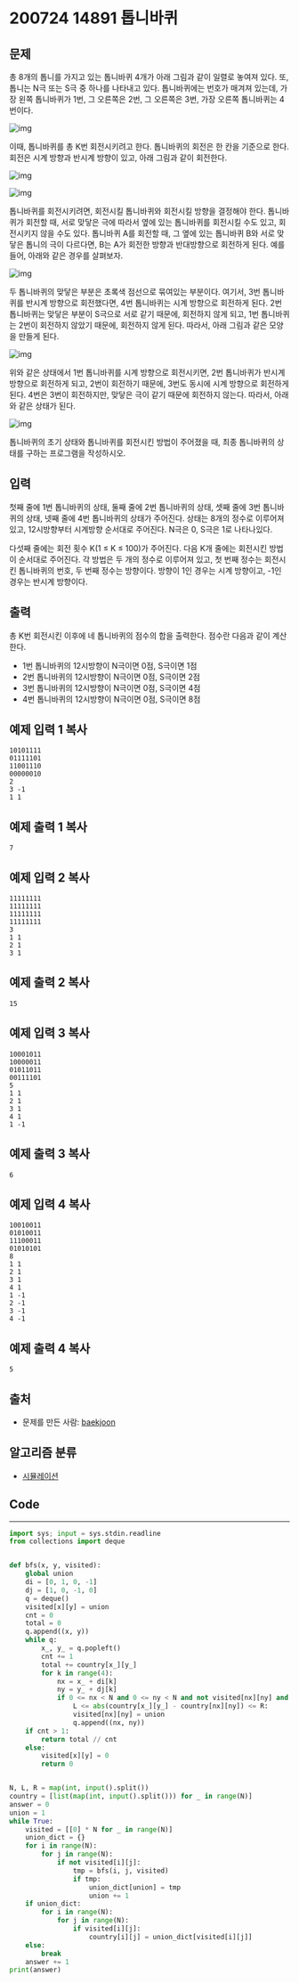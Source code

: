 # 200724 14891 톱니바퀴

## 문제

총 8개의 톱니를 가지고 있는 톱니바퀴 4개가 아래 그림과 같이 일렬로 놓여져 있다. 또, 톱니는 N극 또는 S극 중 하나를 나타내고 있다. 톱니바퀴에는 번호가 매겨져 있는데, 가장 왼쪽 톱니바퀴가 1번, 그 오른쪽은 2번, 그 오른쪽은 3번, 가장 오른쪽 톱니바퀴는 4번이다.

![img](images/1-5606213.png)

이때, 톱니바퀴를 총 K번 회전시키려고 한다. 톱니바퀴의 회전은 한 칸을 기준으로 한다. 회전은 시계 방향과 반시계 방향이 있고, 아래 그림과 같이 회전한다.

![img](images/2-5606218.png)

![img](https://onlinejudgeimages.s3-ap-northeast-1.amazonaws.com/problem/14891/3.png)

톱니바퀴를 회전시키려면, 회전시킬 톱니바퀴와 회전시킬 방향을 결정해야 한다. 톱니바퀴가 회전할 때, 서로 맞닿은 극에 따라서 옆에 있는 톱니바퀴를 회전시킬 수도 있고, 회전시키지 않을 수도 있다. 톱니바퀴 A를 회전할 때, 그 옆에 있는 톱니바퀴 B와 서로 맞닿은 톱니의 극이 다르다면, B는 A가 회전한 방향과 반대방향으로 회전하게 된다. 예를 들어, 아래와 같은 경우를 살펴보자.

![img](images/4-5606224.png)

두 톱니바퀴의 맞닿은 부분은 초록색 점선으로 묶여있는 부분이다. 여기서, 3번 톱니바퀴를 반시계 방향으로 회전했다면, 4번 톱니바퀴는 시계 방향으로 회전하게 된다. 2번 톱니바퀴는 맞닿은 부분이 S극으로 서로 같기 때문에, 회전하지 않게 되고, 1번 톱니바퀴는 2번이 회전하지 않았기 때문에, 회전하지 않게 된다. 따라서, 아래 그림과 같은 모양을 만들게 된다.

![img](images/5-5606229.png)

위와 같은 상태에서 1번 톱니바퀴를 시계 방향으로 회전시키면, 2번 톱니바퀴가 반시계 방향으로 회전하게 되고, 2번이 회전하기 때문에, 3번도 동시에 시계 방향으로 회전하게 된다. 4번은 3번이 회전하지만, 맞닿은 극이 같기 때문에 회전하지 않는다. 따라서, 아래와 같은 상태가 된다.

![img](images/6-5606234.png)

톱니바퀴의 초기 상태와 톱니바퀴를 회전시킨 방법이 주어졌을 때, 최종 톱니바퀴의 상태를 구하는 프로그램을 작성하시오.

## 입력

첫째 줄에 1번 톱니바퀴의 상태, 둘째 줄에 2번 톱니바퀴의 상태, 셋째 줄에 3번 톱니바퀴의 상태, 넷째 줄에 4번 톱니바퀴의 상태가 주어진다. 상태는 8개의 정수로 이루어져 있고, 12시방향부터 시계방향 순서대로 주어진다. N극은 0, S극은 1로 나타나있다.

다섯째 줄에는 회전 횟수 K(1 ≤ K ≤ 100)가 주어진다. 다음 K개 줄에는 회전시킨 방법이 순서대로 주어진다. 각 방법은 두 개의 정수로 이루어져 있고, 첫 번째 정수는 회전시킨 톱니바퀴의 번호, 두 번째 정수는 방향이다. 방향이 1인 경우는 시계 방향이고, -1인 경우는 반시계 방향이다.

## 출력

총 K번 회전시킨 이후에 네 톱니바퀴의 점수의 합을 출력한다. 점수란 다음과 같이 계산한다.

- 1번 톱니바퀴의 12시방향이 N극이면 0점, S극이면 1점
- 2번 톱니바퀴의 12시방향이 N극이면 0점, S극이면 2점
- 3번 톱니바퀴의 12시방향이 N극이면 0점, S극이면 4점
- 4번 톱니바퀴의 12시방향이 N극이면 0점, S극이면 8점

## 예제 입력 1 복사

```
10101111
01111101
11001110
00000010
2
3 -1
1 1
```

## 예제 출력 1 복사

```
7
```

## 예제 입력 2 복사

```
11111111
11111111
11111111
11111111
3
1 1
2 1
3 1
```

## 예제 출력 2 복사

```
15
```

## 예제 입력 3 복사

```
10001011
10000011
01011011
00111101
5
1 1
2 1
3 1
4 1
1 -1
```

## 예제 출력 3 복사

```
6
```

## 예제 입력 4 복사

```
10010011
01010011
11100011
01010101
8
1 1
2 1
3 1
4 1
1 -1
2 -1
3 -1
4 -1
```

## 예제 출력 4 복사

```
5
```

## 출처

- 문제를 만든 사람: [baekjoon](https://www.acmicpc.net/user/baekjoon)

## 알고리즘 분류

- [시뮬레이션](https://www.acmicpc.net/problem/tag/시뮬레이션)

## Code

---

```python
import sys; input = sys.stdin.readline
from collections import deque


def bfs(x, y, visited):
    global union
    di = [0, 1, 0, -1]
    dj = [1, 0, -1, 0]
    q = deque()
    visited[x][y] = union
    cnt = 0
    total = 0
    q.append((x, y))
    while q:
        x_, y_ = q.popleft()
        cnt += 1
        total += country[x_][y_]
        for k in range(4):
            nx = x_ + di[k]
            ny = y_ + dj[k]
            if 0 <= nx < N and 0 <= ny < N and not visited[nx][ny] and \
                L <= abs(country[x_][y_] - country[nx][ny]) <= R:
                visited[nx][ny] = union
                q.append((nx, ny))
    if cnt > 1:
        return total // cnt
    else:
        visited[x][y] = 0
        return 0


N, L, R = map(int, input().split())
country = [list(map(int, input().split())) for _ in range(N)]
answer = 0
union = 1
while True:
    visited = [[0] * N for _ in range(N)]
    union_dict = {}
    for i in range(N):
        for j in range(N):
            if not visited[i][j]:
                tmp = bfs(i, j, visited)
                if tmp:
                    union_dict[union] = tmp
                    union += 1
    if union_dict:
        for i in range(N):
            for j in range(N):
                if visited[i][j]:
                    country[i][j] = union_dict[visited[i][j]]
    else:
        break
    answer += 1
print(answer)
```

